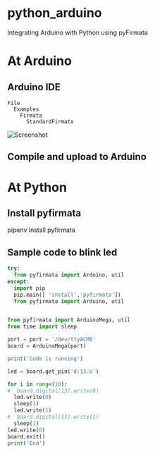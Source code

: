 # python_arduino
Integrating Arduino with Python using pyFirmata

# At Arduino

## Arduino IDE
```
File
  Examples
    Firmata
      StandardFirmata
```
![Screenshot](screenshot.png)

## Compile and upload to Arduino      

# At Python

## Install pyfirmata
pipenv install pyfirmata

## Sample code to blink led

```python
try:
  from pyfirmata import Arduino, util
except:
  import pip
  pip.main([ 'install','pyfirmata'])
  from pyfirmata import Arduino, util


from pyfirmata import ArduinoMega, util
from time import sleep

port = port = '/dev/ttyACM0'
board = ArduinoMega(port)

print('Code is running')

led = board.get_pin('d:13:o')

for i in range(10):
#  board.digital[13].write(0)
  led.write(0)
  sleep(1)
  led.write(1)
#  board.digital[13].write(1)
  sleep(1)
led.write(0)
board.exit()
print('End')
```


